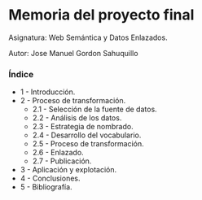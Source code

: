 # Memoria del proyecto final

Asignatura: Web Semántica y Datos Enlazados.

Autor: Jose Manuel Gordon Sahuquillo

### Índice
* 1 - Introducción.
* 2 - Proceso de transformación.
  * 2.1 - Selección de la fuente de datos.
  * 2.2 - Análisis de los datos.
  * 2.3 - Estrategia de nombrado.
  * 2.4 - Desarrollo del vocabulario.
  * 2.5 - Proceso de transformación.
  * 2.6 - Enlazado.
  * 2.7 - Publicación.
* 3 - Aplicación y explotación.
* 4 - Conclusiones.
* 5 - Bibliografía.
